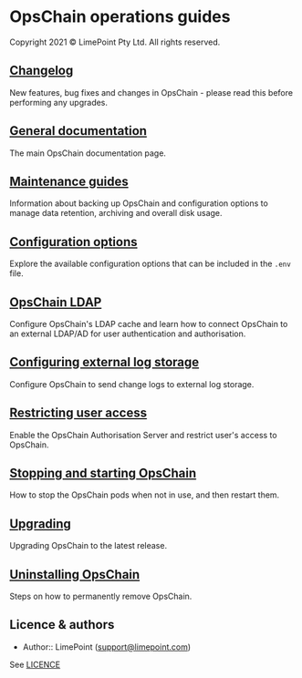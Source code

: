 # OpsChain operations guides

Copyright 2021 © LimePoint Pty Ltd. All rights reserved.

## [Changelog](../../CHANGELOG.md)

New features, bug fixes and changes in OpsChain - please read this before performing any upgrades.

## [General documentation](../README.md)

The main OpsChain documentation page.

## [Maintenance guides](maintenance/README.md)

Information about backing up OpsChain and configuration options to manage data retention, archiving and overall disk usage.

## [Configuration options](configuring_opschain.md)

Explore the available configuration options that can be included in the `.env` file.

## [OpsChain LDAP](opschain_ldap.md)

Configure OpsChain's LDAP cache and learn how to connect OpsChain to an external LDAP/AD for user authentication and authorisation.

## [Configuring external log storage](log_forwarding.md)

Configure OpsChain to send change logs to external log storage.

## [Restricting user access](restricting_user_access.md)

Enable the OpsChain Authorisation Server and restrict user's access to OpsChain.

## [Stopping and starting OpsChain](stopping_and_starting.md)

How to stop the OpsChain pods when not in use, and then restart them.

## [Upgrading](upgrading.md)

Upgrading OpsChain to the latest release.

## [Uninstalling OpsChain](uninstall.md)

Steps on how to permanently remove OpsChain.

## Licence & authors

- Author:: LimePoint (support@limepoint.com)

See [LICENCE](/LICENCE.md)
